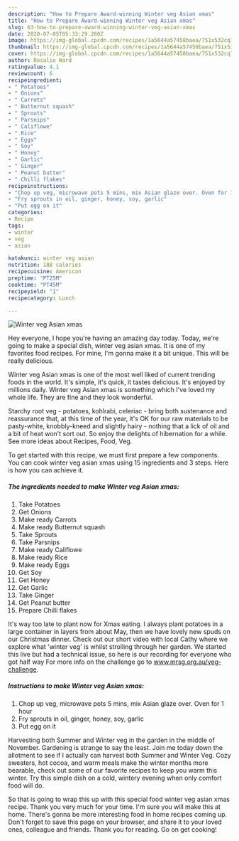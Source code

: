 ```yaml
---
description: "How to Prepare Award-winning Winter veg Asian xmas"
title: "How to Prepare Award-winning Winter veg Asian xmas"
slug: 63-how-to-prepare-award-winning-winter-veg-asian-xmas
date: 2020-07-05T05:33:29.260Z
image: https://img-global.cpcdn.com/recipes/1a5644a57458baea/751x532cq70/winter-veg-asian-xmas-recipe-main-photo.jpg
thumbnail: https://img-global.cpcdn.com/recipes/1a5644a57458baea/751x532cq70/winter-veg-asian-xmas-recipe-main-photo.jpg
cover: https://img-global.cpcdn.com/recipes/1a5644a57458baea/751x532cq70/winter-veg-asian-xmas-recipe-main-photo.jpg
author: Rosalie Ward
ratingvalue: 4.1
reviewcount: 6
recipeingredient:
- " Potatoes"
- " Onions"
- " Carrots"
- " Butternut squash"
- " Sprouts"
- " Parsnips"
- " Califlowe"
- " Rice"
- " Eggs"
- " Soy"
- " Honey"
- " Garlic"
- " Ginger"
- " Peanut butter"
- " Chilli flakes"
recipeinstructions:
- "Chop up veg, microwave pots 5 mins, mix Asian glaze over. Oven for 1 hour"
- "Fry sprouts in oil, ginger, honey, soy, garlic"
- "Put egg on it"
categories:
- Recipe
tags:
- winter
- veg
- asian

katakunci: winter veg asian 
nutrition: 188 calories
recipecuisine: American
preptime: "PT25M"
cooktime: "PT45M"
recipeyield: "1"
recipecategory: Lunch

---
```



![Winter veg Asian xmas](https://img-global.cpcdn.com/recipes/1a5644a57458baea/751x532cq70/winter-veg-asian-xmas-recipe-main-photo.jpg)

Hey everyone, I hope you're having an amazing day today. Today, we're going to make a special dish, winter veg asian xmas. It is one of my favorites food recipes. For mine, I'm gonna make it a bit unique. This will be really delicious.

Winter veg Asian xmas is one of the most well liked of current trending foods in the world. It's simple, it's quick, it tastes delicious. It's enjoyed by millions daily. Winter veg Asian xmas is something which I've loved my whole life. They are fine and they look wonderful.

Starchy root veg - potatoes, kohlrabi, celeriac - bring both sustenance and reassurance that, at this time of the year, it&#39;s OK for our raw materials to be pasty-white, knobbly-kneed and slightly hairy - nothing that a lick of oil and a bit of heat won&#39;t sort out. So enjoy the delights of hibernation for a while. See more ideas about Recipes, Food, Veg.


To get started with this recipe, we must first prepare a few components. You can cook winter veg asian xmas using 15 ingredients and 3 steps. Here is how you can achieve it.

<!--inarticleads1-->

##### The ingredients needed to make Winter veg Asian xmas:

1. Take  Potatoes
1. Get  Onions
1. Make ready  Carrots
1. Make ready  Butternut squash
1. Take  Sprouts
1. Take  Parsnips
1. Make ready  Califlowe
1. Make ready  Rice
1. Make ready  Eggs
1. Get  Soy
1. Get  Honey
1. Get  Garlic
1. Take  Ginger
1. Get  Peanut butter
1. Prepare  Chilli flakes


It&#39;s way too late to plant now for Xmas eating. I always plant potatoes in a large container in layers from about May, then we have lovely new spuds on our Christmas dinner. Check out our short video with local Cathy where we explore what &#39;winter veg&#39; is whilst strolling through her garden. We started this live but had a technical issue, so here is our recording for everyone who got half way For more info on the challenge go to www.mrsg.org.au/veg-challenge. 

<!--inarticleads2-->

##### Instructions to make Winter veg Asian xmas:

1. Chop up veg, microwave pots 5 mins, mix Asian glaze over. Oven for 1 hour
1. Fry sprouts in oil, ginger, honey, soy, garlic
1. Put egg on it


Harvesting both Summer and Winter veg in the garden in the middle of November. Gardening is strange to say the least. Join me today down the allotment to see if I actually can harvest both Summer and Winter Veg. Cozy sweaters, hot cocoa, and warm meals make the winter months more bearable, check out some of our favorite recipes to keep you warm this winter. Try this simple dish on a cold, wintery evening when only comfort food will do. 

So that is going to wrap this up with this special food winter veg asian xmas recipe. Thank you very much for your time. I'm sure you will make this at home. There's gonna be more interesting food in home recipes coming up. Don't forget to save this page on your browser, and share it to your loved ones, colleague and friends. Thank you for reading. Go on get cooking!
